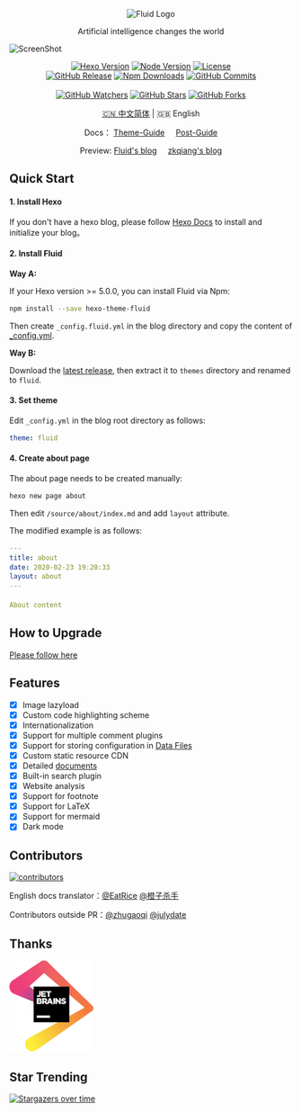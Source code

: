 <p align="center">
  <img alt="Fluid Logo" src="https://avatars2.githubusercontent.com/t/3419353?s=280&v=4" width="128">
</p>

<p align="center">Artificial intelligence changes the world</p>

![ScreenShot](https://cdn.jsdelivr.net/gh/fluid-dev/static@master/hexo-theme-fluid/screenshots/index.png)

<p align="center">
  <a title="Hexo Version" target="_blank" href="https://hexo.io"><img alt="Hexo Version" src="https://img.shields.io/badge/Hexo-%3E%3D%203.0-orange?style=flat"></a>
  <a title="Node Version" target="_blank" href="https://nodejs.org"><img alt="Node Version" src="https://img.shields.io/badge/Node-%3E%3D%208.10.0-yellowgreen?style=flat"></a>
  <a title="License" target="_blank" href="https://github.com/fluid-dev/hexo-theme-fluid/blob/master/LICENSE"><img alt="License" src="https://img.shields.io/github/license/fluid-dev/hexo-theme-fluid.svg?style=flat"></a>
  <br>
  <a title="GitHub Release" target="_blank" href="https://github.com/fluid-dev/hexo-theme-fluid/releases"><img alt="GitHub Release" src="https://img.shields.io/github/v/release/fluid-dev/hexo-theme-fluid?style=flat"></a>
  <a title="Npm Downloads" target="_blank" href="https://www.npmjs.com/package/hexo-theme-fluid"><img alt="Npm Downloads" src="https://img.shields.io/npm/dt/hexo-theme-fluid?color=red&label=npm"></a>
  <a title="GitHub Commits" target="_blank" href="https://github.com/fluid-dev/hexo-theme-fluid/commits/master"><img alt="GitHub Commits" src="https://img.shields.io/github/commit-activity/m/fluid-dev/hexo-theme-fluid.svg?style=flat&color=brightgreen&label=commits"></a>
  <br><br>
  <a title="GitHub Watchers" target="_blank" href="https://github.com/fluid-dev/hexo-theme-fluid/watchers"><img alt="GitHub Watchers" src="https://img.shields.io/github/watchers/fluid-dev/hexo-theme-fluid.svg?label=Watchers&style=social"></a>  
  <a title="GitHub Stars" target="_blank" href="https://github.com/fluid-dev/hexo-theme-fluid/stargazers"><img alt="GitHub Stars" src="https://img.shields.io/github/stars/fluid-dev/hexo-theme-fluid.svg?label=Stars&style=social"></a>  
  <a title="GitHub Forks" target="_blank" href="https://github.com/fluid-dev/hexo-theme-fluid/network/members"><img alt="GitHub Forks" src="https://img.shields.io/github/forks/fluid-dev/hexo-theme-fluid.svg?label=Forks&style=social"></a>  
</p>

<p align="center"><a title="Chinese" href="README.md">🇨🇳 中文简体</a>  |  🇬🇧 English</p>

<p align="center">
  <span>Docs：</span>
  <a href="https://hexo.fluid-dev.com/docs/en/guide/">Theme-Guide</a>&nbsp&nbsp&nbsp&nbsp
  <a href="https://hexo.io/docs/front-matter">Post-Guide</a>
</p>

<p align="center">
  <span>Preview: </span>
  <a href="https://hexo.fluid-dev.com/">Fluid's blog</a>&nbsp&nbsp&nbsp&nbsp
  <a href="https://zkqiang.cn">zkqiang's blog</a>
</p>

## Quick Start

#### 1. Install Hexo

If you don't have a hexo blog, please follow [Hexo Docs](https://hexo.io/docs/) to install and initialize your blog。

#### 2. Install Fluid

**Way A:**

If your Hexo version >= 5.0.0, you can install Fluid via Npm:

```sh
npm install --save hexo-theme-fluid
```

Then create `_config.fluid.yml` in the blog directory and copy the content of [_config.yml](https://github.com/fluid-dev/hexo-theme-fluid/blob/master/_config.yml).

**Way B:**

Download the [latest release](https://github.com/fluid-dev/hexo-theme-fluid/releases), then extract it to `themes` directory and renamed to `fluid`.

#### 3. Set theme

Edit `_config.yml` in the blog root directory as follows:

```yaml
theme: fluid
```

#### 4. Create about page

The about page needs to be created manually:

```bash
hexo new page about
```

Then edit `/source/about/index.md` and add `layout` attribute.

The modified example is as follows:

```yaml
---
title: about
date: 2020-02-23 19:20:33
layout: about
---

About content
```

## How to Upgrade

[Please follow here](https://hexo.fluid-dev.com/docs/en/start/#theme-upgrade)

## Features

- [x] Image lazyload
- [x] Custom code highlighting scheme
- [x] Internationalization
- [x] Support for multiple comment plugins
- [x] Support for storing configuration in [Data Files](https://hexo.io/docs/data-files.html)
- [x] Custom static resource CDN
- [x] Detailed [documents](https://hexo.fluid-dev.com/docs/en/)
- [x] Built-in search plugin
- [x] Website analysis
- [x] Support for footnote
- [x] Support for LaTeX
- [x] Support for mermaid
- [x] Dark mode

## Contributors

[![contributors](https://opencollective.com/hexo-theme-fluid/contributors.svg?width=890&button=false)](https://github.com/fluid-dev/hexo-theme-fluid/graphs/contributors)

English docs translator：[@EatRice](https://eatrice.top/) [@橙子杀手](https://ruru.eatrice.top)

Contributors outside PR：[@zhugaoqi](https://github.com/zhugaoqi) [@julydate](https://github.com/julydate)

## Thanks

<a title="Thanks to JetBrains for providing the license" href="https://www.jetbrains.com/?from=hexo-theme-fluid" target="_blank">
  <img src="https://raw.githubusercontent.com/fluid-dev/static/690616966f34a58d66aa15ac7b550dd7bbc03967/hexo-theme-fluid/jetbrains.svg" width="150" alt="JetBrains">
</a>

## Star Trending

[![Stargazers over time](https://starchart.cc/fluid-dev/hexo-theme-fluid.svg)](https://starchart.cc/fluid-dev/hexo-theme-fluid)
